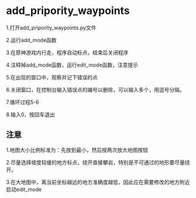 # add_pripority_waypoints

1.打开add_pripority_waypoints.py文件

2.运行add_mode函数

3.在原神游戏内行走，程序自动标点，结束后关闭程序

4.注释掉add_mode函数，运行edit_mode函数，注意提示

5.在出现的窗口中，观察并记下错误的点

6.关闭窗口，在控制台输入错误点的编号以删除，可以输入多个，用逗号分隔。

7.循环过程5-6

8.输入0，按回车退出

## 注意

1.地图大小比例标准为：先放到最小，然后按两次放大地图按钮

2.尽量选择坡度较缓的地方标点，绕开直接攀岩，特别是不可通过的地形要尽量绕开。

3.在大地图中，离当前坐标越远的地方准确度越低，因此应在需要修改的地方附近启动edit_mode


